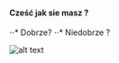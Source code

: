 
#### Cześć jak sie masz ?
⋅⋅* Dobrze?
⋅⋅* Niedobrze ?

![alt text](http://e5.pudelek.pl/9978282feec2f2c8318fc1a7df363d84e67d1b91 "Logo Title Text 1")
